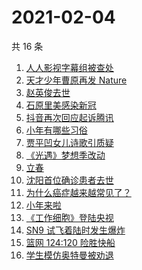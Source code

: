 # 2021-02-04

共 16 条

<!-- BEGIN -->
<!-- 最后更新时间 Thu Feb 04 2021 13:20:29 GMT+0800 (CST) -->
1. [人人影视字幕组被查处](https://www.zhihu.com/search?q=人人影视字幕组)
1. [天才少年曹原再发 Nature](https://www.zhihu.com/search?q=曹原)
1. [赵英俊去世](https://www.zhihu.com/search?q=赵英俊去世)
1. [石原里美感染新冠](https://www.zhihu.com/search?q=石原里美新冠)
1. [抖音再次回应起诉腾讯](https://www.zhihu.com/search?q=抖音起诉腾讯)
1. [小年有哪些习俗](https://www.zhihu.com/search?q=小年)
1. [贾平凹女儿诗歌引质疑](https://www.zhihu.com/search?q=贾平凹女儿)
1. [《光遇》梦想季改动](https://www.zhihu.com/search?q=光遇)
1. [立春](https://www.zhihu.com/search?q=立春)
1. [沈阳首位确诊患者去世](https://www.zhihu.com/search?q=沈阳尹老太)
1. [为什么癌症越来越常见了？](https://www.zhihu.com/search?q=癌症)
1. [小年来啦](https://www.zhihu.com/search?q=小年)
1. [《工作细胞》登陆央视](https://www.zhihu.com/search?q=工作细胞)
1. [SN9 试飞着陆时发生爆炸](https://www.zhihu.com/search?q=sn9)
1. [篮网 124:120 险胜快船](https://www.zhihu.com/search?q=篮网)
1. [学生模仿奥特曼被劝退](https://www.zhihu.com/search?q=学生模仿奥特曼)
<!-- END -->
